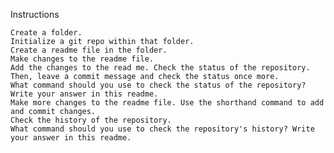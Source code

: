Instructions

    Create a folder.
    Initialize a git repo within that folder.
    Create a readme file in the folder.
    Make changes to the readme file.
    Add the changes to the read me. Check the status of the repository. Then, leave a commit message and check the status once more.
    What command should you use to check the status of the repository? Write your answer in this readme.
    Make more changes to the readme file. Use the shorthand command to add and commit changes.
    Check the history of the repository.
    What command should you use to check the repository's history? Write your answer in this readme.
